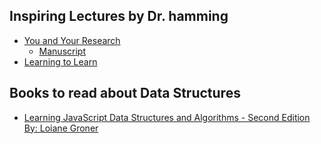 ## Inspiring Lectures by Dr. hamming

* [You and Your Research]
     * [Manuscript]
* [Learning to Learn]

## Books to read about Data Structures

* [Learning JavaScript Data Structures and Algorithms - Second Edition By: Loiane Groner]


[You and Your Research]: https://www.youtube.com/watch?v=a1zDuOPkMSw
[Learning to Learn]: https://www.youtube.com/watch?v=AD4b-52jtos
[Manuscript]: http://www.cs.virginia.edu/~robins/YouAndYourResearch.html
[Learning JavaScript Data Structures and Algorithms - Second Edition By: Loiane Groner]: https://sccl.bibliocommons.com/item/show/514984118
